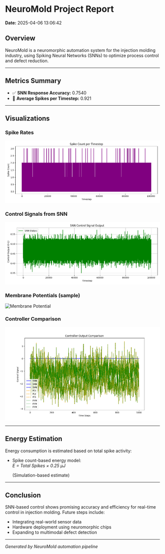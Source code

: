 # NeuroMold Project Report

**Date:** 2025-04-06 13:06:42

## Overview

NeuroMold is a neuromorphic automation system for the injection molding industry, using Spiking Neural Networks (SNNs) to optimize process control and defect reduction.

---

## Metrics Summary

- ✅ **SNN Response Accuracy:** 0.7540
- 🔋 **Average Spikes per Timestep:** 0.921

---

## Visualizations

### Spike Rates  
![Spike Rates](visualizations/output_charts/spike_rates.png)

### Control Signals from SNN  
![SNN Control Signals](visualizations/output_charts/snn_control_signals.png)

### Membrane Potentials (sample)  
![Membrane Potential](visualizations/output_charts/membrane_potential.png)

### Controller Comparison  
![Controller Comparison](visualizations/output_charts/controller_comparison.png)

---

## Energy Estimation

Energy consumption is estimated based on total spike activity:

- Spike count-based energy model:  
  _E = Total Spikes × 0.25 µJ_

  (Simulation-based estimate)

---

## Conclusion

SNN-based control shows promising accuracy and efficiency for real-time control in injection molding. Future steps include:

- Integrating real-world sensor data
- Hardware deployment using neuromorphic chips
- Expanding to multimodal defect detection

---

*Generated by NeuroMold automation pipeline*
